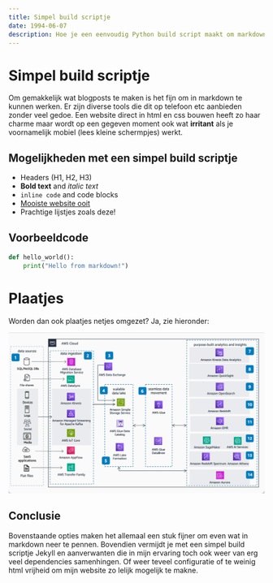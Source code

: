 ```yaml
---
title: Simpel build scriptje
date: 1994-06-07
description: Hoe je een eenvoudig Python build script maakt om markdown bestanden om te zetten naar HTML voor je blog zonder externe dependencies.
---
```


# Simpel build scriptje

Om gemakkelijk wat blogposts te maken is het fijn om in markdown te kunnen werken. Er zijn diverse tools die dit op telefoon etc aanbieden zonder veel gedoe. Een website direct in html en css bouwen heeft zo haar charme maar wordt op een gegeven moment ook wat **irritant** als je voornamelijk  mobiel (lees kleine schermpjes) werkt.

## Mogelijkheden met een simpel build scriptje

- Headers (H1, H2, H3)
- **Bold text** and *italic text*
- `inline code` and code blocks
- [Mooiste website ooit](https://walthertimmer.nl)
- Prachtige lijstjes zoals deze!

## Voorbeeldcode

```python
def hello_world():
    print("Hello from markdown!")
```

# Plaatjes

Worden dan ook plaatjes netjes omgezet? Ja, zie hieronder:

![Random architectuur plaatje](../images/modern-data-analytics-on-aws.png)

## Conclusie

Bovenstaande opties maken het allemaal een stuk fijner om even wat in markdown neer te pennen. Bovendien vermijdt je met een simpel build scriptje Jekyll en aanverwanten die in mijn ervaring toch ook weer van erg veel dependencies samenhingen. Of weer teveel configuratie of te weinig html vrijheid om mijn website zo lelijk mogelijk te makne.